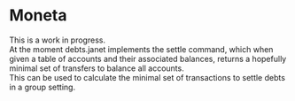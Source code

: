 # Moneta
This is a work in progress.  
At the moment debts.janet implements the settle command, which when given a table of accounts and their associated balances, returns a hopefully minimal set of transfers to balance all accounts.  
This can be used to calculate the minimal set of transactions to settle debts in a group setting.
